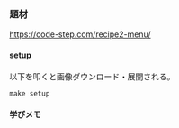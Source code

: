 ### 題材

https://code-step.com/recipe2-menu/

#### setup

以下を叩くと画像ダウンロード・展開される。

```console
make setup
```

#### 学びメモ

